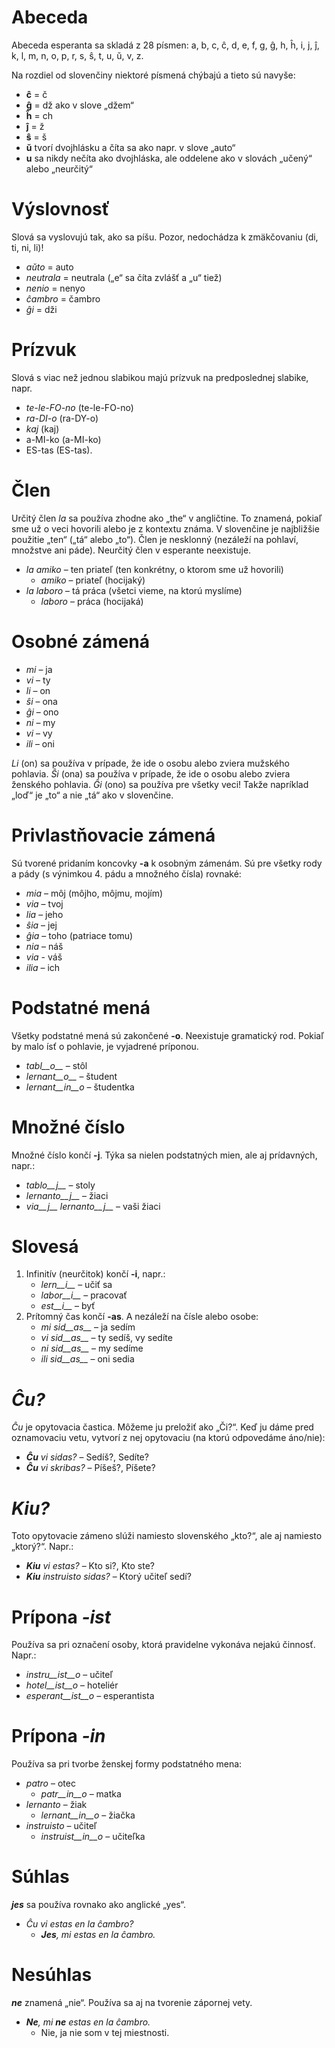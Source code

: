 # Abeceda

Abeceda esperanta sa skladá z 28 písmen: a, b, c, ĉ, d, e, f, g, ĝ, h, ĥ, i, j, ĵ, k, l, m, n, o, p, r, s, ŝ, t, u, ŭ, v, z.

Na rozdiel od slovenčiny niektoré písmená chýbajú a tieto sú navyše:

- __ĉ__ = č
- __ĝ__ = dž ako v slove „džem“
- __ĥ__ = ch
- __ĵ__ = ž 
- __ŝ__ = š
- __ŭ__ tvorí dvojhlásku a číta sa ako napr. v slove „auto“ 
- __u__ sa nikdy nečíta ako dvojhláska, ale oddelene ako v slovách „učený“ alebo „neurčitý“


# Výslovnosť

Slová sa vyslovujú tak, ako sa píšu.
Pozor, nedochádza k zmäkčovaniu (di, ti, ni, li)! 

- *aŭto* = auto
- *neutrala* = neutrala („e“ sa číta zvlášť a „u“ tiež)
- *nenio* = nenyo
- *ĉambro* = čambro
- *ĝi* = dži

# Prízvuk

Slová s viac než jednou slabikou majú prízvuk na predposlednej slabike, napr.

- *te-le-FO-no* (te-le-FO-no)
- *ra-DI-o* (ra-DY-o)
- *kaj* (kaj)
- a-MI-ko (a-MI-ko)
- ES-tas (ES-tas).

# Člen

Určitý člen *la* sa používa zhodne ako „the“ v angličtine. To znamená, pokiaľ sme už o veci hovorili alebo je z kontextu známa. V slovenčine je najbližšie použitie „ten“ („tá“ alebo „to“). Člen je nesklonný (nezáleží na pohlaví, množstve ani páde). Neurčitý člen v esperante neexistuje.

- *la amiko* – ten priateľ (ten konkrétny, o ktorom sme už hovorili)
  - *amiko* – priateľ (hocijaký)
- *la laboro* – tá práca (všetci vieme, na ktorú myslíme)
  - *laboro* – práca (hocijaká)

# Osobné zámená

- *mi* – ja
- *vi* – ty
- *li* – on
- *ŝi* – ona
- *ĝi* – ono
- *ni* – my
- *vi* – vy
- *ili* – oni

*Li* (on) sa používa v prípade, že ide o osobu alebo zviera mužského pohlavia.
*Ŝi* (ona) sa používa v prípade, že ide o osobu alebo zviera ženského pohlavia.
*Ĝi* (ono) sa používa pre všetky veci! Takže napríklad „loď“ je „to“ a nie „tá“ ako v slovenčine.

# Privlastňovacie zámená

Sú tvorené pridaním koncovky __-a__ k osobným zámenám. Sú pre všetky rody a pády (s výnimkou 4. pádu a množného čísla) rovnaké:

- *mia* – môj (môjho, môjmu, mojím)
- *via* – tvoj
- *lia* – jeho
- *ŝia* – jej
- *ĝia* – toho (patriace tomu)
- *nia* – náš
- *via* - váš
- *ilia* – ich

# Podstatné mená

Všetky podstatné mená sú zakončené __-o__. Neexistuje gramatický rod. Pokiaľ by malo ísť o pohlavie, je vyjadrené príponou.

- *tabl__o__* – stôl
- *lernant__o__* – študent
- *lernant__in__o* – študentka

# Množné číslo

Množné číslo končí __-j__. Týka sa nielen podstatných mien, ale aj prídavných, napr.:

- *tablo__j__* – stoly
- *lernanto__j__* – žiaci
- *via__j__ lernanto__j__* – vaši žiaci

# Slovesá

1. Infinitív (neurčitok) končí __-i__, napr.:
   - *lern__i__* – učiť sa 
   - *labor__i__* – pracovať
   - *est__i__* – byť
2. Prítomný čas končí __-as__. A nezáleží na čísle alebo osobe:
   - *mi sid__as__* – ja sedím
   - *vi sid__as__* – ty sedíš, vy sedíte
   - *ni sid__as__* – my sedíme
   - *ili sid__as__* – oni sedia

# *Ĉu?*

*Ĉu* je opytovacia častica. Môžeme ju preložiť ako „Či?“. Keď ju dáme pred oznamovaciu vetu, vytvorí z nej opytovaciu (na ktorú odpovedáme áno/nie):

- *__Ĉu__ vi sidas?* – Sedíš?, Sedíte?
- *__Ĉu__ vi skribas?* – Píšeš?, Píšete?

# *Kiu?*

Toto opytovacie zámeno slúži namiesto slovenského „kto?“, ale aj namiesto „ktorý?“. Napr.:

- *__Kiu__ vi estas?* – Kto si?, Kto ste?
- *__Kiu__ instruisto sidas?* – Ktorý učiteľ sedí?


# Prípona *-ist*

Používa sa pri označení osoby, ktorá pravidelne vykonáva nejakú činnosť. Napr.:

- *instru__ist__o* – učiteľ
- *hotel__ist__o* – hoteliér
- *esperant__ist__o* – esperantista


# Prípona *-in*

Používa sa pri tvorbe ženskej formy podstatného mena:

- *patro* – otec
    - *patr__in__o* – matka
- *lernanto* – žiak
    - *lernant__in__o* – žiačka
- *instruisto* – učiteľ
    - *instruist__in__o* – učiteľka

# Súhlas

*__jes__* sa používa rovnako ako anglické „yes“.

- *Ĉu vi estas en la ĉambro?* 
  - *__Jes__, mi estas en la ĉambro.* 

# Nesúhlas

*__ne__* znamená „nie“. Používa sa aj na tvorenie zápornej vety.

- *__Ne__, mi __ne__ estas en la ĉambro.* 
  - Nie, ja nie som v tej miestnosti. 
